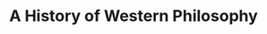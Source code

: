 ---
title: A History of Western Philosophy
authors:
- Bertrand Russell
year: 1945
goodreads: 243685
rating: 4
tags:
- Philosophy
- History
---
